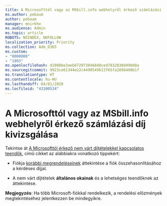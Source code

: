 ```yaml
---
title: A Microsofttól vagy az MSbill.info webhelyről érkező számlázási díj kivizsgálása
ms.author: pebaum
author: pebaum
manager: mnirkhe
ms.audience: Admin
ms.topic: article
ROBOTS: NOINDEX, NOFOLLOW
localization_priority: Priority
ms.collection: Adm_O365
ms.custom:
- "8000008"
- "1993"
ms.openlocfilehash: d1808be3aeb672973046840ced7832830d490d0a
ms.sourcegitcommit: 9923ce61344e22c4490549b12f65fa2896490b1f
ms.translationtype: HT
ms.contentlocale: hu-HU
ms.lasthandoff: 04/01/2020
ms.locfileid: "43100534"
---
```

# <a name="investigate-a-billing-charge-from-microsoft-or-msbill-dot-info"></a>A Microsofttól vagy az MSbill.info webhelyről érkező számlázási díj kivizsgálása

Tekintse át [A Microsofttól érkező nem várt díjtételekkel kapcsolatos teendők](https://support.microsoft.com/help/10623/microsoft-account-investigate-billing-charge), című cikket az alábbiakra vonatkozó tippekért: 

- Fiókja [korábbi megrendeléseinek](https://account.microsoft.com/billing/orders/) áttekintése a fiók összehasonlításához a kérdéses díjjal.

- A nem várt díjtételek **általános okainak** és a lehetséges teendőknek az áttekintése.

**Megjegyzés**: Ha több Microsoft-fiókkal rendelkezik, a rendelési előzmények megtekintéséhez jelentkezzen be mindegyikre.
